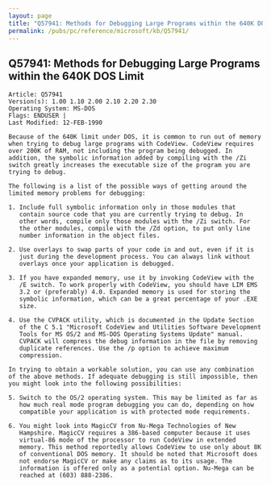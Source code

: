 ```yaml
---
layout: page
title: "Q57941: Methods for Debugging Large Programs within the 640K DOS Limit"
permalink: /pubs/pc/reference/microsoft/kb/Q57941/
---
```


## Q57941: Methods for Debugging Large Programs within the 640K DOS Limit

	Article: Q57941
	Version(s): 1.00 1.10 2.00 2.10 2.20 2.30
	Operating System: MS-DOS
	Flags: ENDUSER |
	Last Modified: 12-FEB-1990
	
	Because of the 640K limit under DOS, it is common to run out of memory
	when trying to debug large programs with CodeView. CodeView requires
	over 200K of RAM, not including the program being debugged. In
	addition, the symbolic information added by compiling with the /Zi
	switch greatly increases the executable size of the program you are
	trying to debug.
	
	The following is a list of the possible ways of getting around the
	limited memory problems for debugging:
	
	1. Include full symbolic information only in those modules that
	   contain source code that you are currently trying to debug. In
	   other words, compile only those modules with the /Zi switch. For
	   the other modules, compile with the /Zd option, to put only line
	   number information in the object files.
	
	2. Use overlays to swap parts of your code in and out, even if it is
	   just during the development process. You can always link without
	   overlays once your application is debugged.
	
	3. If you have expanded memory, use it by invoking CodeView with the
	   /E switch. To work properly with CodeView, you should have LIM EMS
	   3.2 or (preferably) 4.0. Expanded memory is used for storing the
	   symbolic information, which can be a great percentage of your .EXE
	   size.
	
	4. Use the CVPACK utility, which is documented in the Update Section
	   of the C 5.1 "Microsoft CodeView and Utilities Software Development
	   Tools for MS OS/2 and MS-DOS Operating Systems Update" manual.
	   CVPACK will compress the debug information in the file by removing
	   duplicate references. Use the /p option to achieve maximum
	   compression.
	
	In trying to obtain a workable solution, you can use any combination
	of the above methods. If adequate debugging is still impossible, then
	you might look into the following possibilities:
	
	5. Switch to the OS/2 operating system. This may be limited as far as
	   how much real mode program debugging you can do, depending on how
	   compatible your application is with protected mode requirements.
	
	6. You might look into MagicCV from Nu-Mega Technologies of New
	   Hampshire. MagicCV requires a 386-based computer because it uses
	   virtual-86 mode of the processor to run CodeView in extended
	   memory. This method reportedly allows CodeView to use only about 8K
	   of conventional DOS memory. It should be noted that Microsoft does
	   not endorse MagicCV or make any claims as to its usage. The
	   information is offered only as a potential option. Nu-Mega can be
	   reached at (603) 888-2386.
